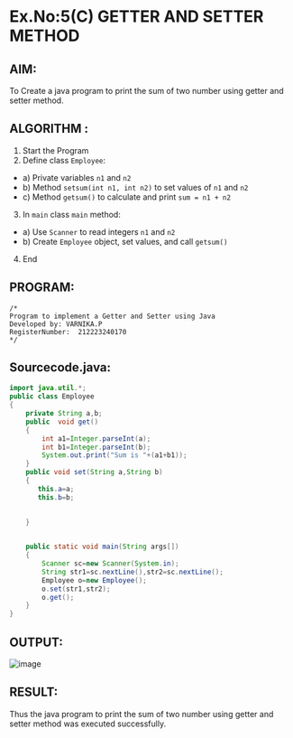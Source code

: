 # Ex.No:5(C)    GETTER AND SETTER METHOD

## AIM:
To Create a java program to print the sum of two number using getter and setter method.

## ALGORITHM :
1.  Start the Program
2.	Define class `Employee`:
-	a) Private variables `n1` and `n2`
-	b) Method `setsum(int n1, int n2)` to set values of `n1` and `n2`
-	c) Method `getsum()` to calculate and print `sum = n1 + n2`
3.	In `main` class `main` method:
-	a) Use `Scanner` to read integers `n1` and `n2`
-	b) Create ` Employee ` object, set values, and call `getsum()`
4.	End


## PROGRAM:
 ```
/*
Program to implement a Getter and Setter using Java
Developed by: VARNIKA.P
RegisterNumber:  212223240170
*/
```

## Sourcecode.java:

```java
import java.util.*;
public class Employee
{
    private String a,b;
    public  void get()
    { 
        int a1=Integer.parseInt(a);
        int b1=Integer.parseInt(b);
        System.out.print("Sum is "+(a1+b1));
    }
    public void set(String a,String b)
    {
       this.a=a;
       this.b=b;
       
       
    }


    public static void main(String args[])
    {
        Scanner sc=new Scanner(System.in);
        String str1=sc.nextLine(),str2=sc.nextLine();
        Employee o=new Employee();
        o.set(str1,str2);
        o.get();
    }
}
```


## OUTPUT:

![image](https://github.com/user-attachments/assets/ef5fa96a-f2f0-41b7-b25e-9df178d25406)


## RESULT:
Thus the java program to print the sum of two number using getter and setter method was executed successfully.







